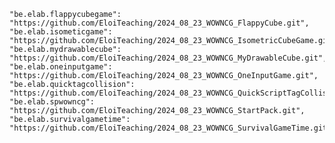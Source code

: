     "be.elab.flappycubegame": "https://github.com/EloiTeaching/2024_08_23_WOWNCG_FlappyCube.git",
    "be.elab.isometicgame": "https://github.com/EloiTeaching/2024_08_23_WOWNCG_IsometricCubeGame.git",
    "be.elab.mydrawablecube": "https://github.com/EloiTeaching/2024_08_23_WOWNCG_MyDrawableCube.git",
    "be.elab.oneinputgame": "https://github.com/EloiTeaching/2024_08_23_WOWNCG_OneInputGame.git",
    "be.elab.quicktagcollision": "https://github.com/EloiTeaching/2024_08_23_WOWNCG_QuickScriptTagCollision.git",
    "be.elab.spwowncg": "https://github.com/EloiTeaching/2024_08_23_WOWNCG_StartPack.git",
    "be.elab.survivalgametime": "https://github.com/EloiTeaching/2024_08_23_WOWNCG_SurvivalGameTime.git",
